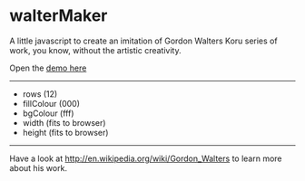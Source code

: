 # walterMaker
A little javascript to create an imitation of Gordon Walters Koru series of work, you know, without the artistic creativity.

Open the [demo here](http://rawgit.com/andybateman/walterMaker/master/index.html)

---

* rows (12)
* fillColour (000)
* bgColour (fff)
* width (fits to browser)
* height (fits to browser)

---

Have a look at http://en.wikipedia.org/wiki/Gordon_Walters to learn more about his work.
